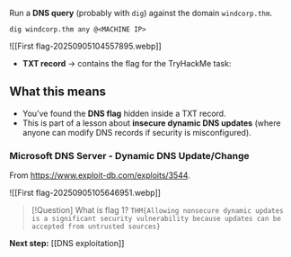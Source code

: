 
Run a **DNS query** (probably with `dig`) against the domain `windcorp.thm`.

```
dig windcorp.thm any @<MACHINE IP>
```


![[First flag-20250905104557895.webp]]

- **TXT record** → contains the flag for the TryHackMe task:

## What this means

- You’ve found the **DNS flag** hidden inside a TXT record.
- This is part of a lesson about **insecure dynamic DNS updates** (where anyone can modify DNS records if security is misconfigured).

### Microsoft DNS Server - Dynamic DNS Update/Change

From https://www.exploit-db.com/exploits/3544.

![[First flag-20250905105646951.webp]]


> [!Question] What is flag 1?
>`THM{Allowing nonsecure dynamic updates is a significant security vulnerability because updates can be accepted from untrusted sources}`

**Next step:** [[DNS exploitation]]
